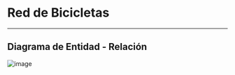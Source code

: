 # Red de Bicicletas
___
## Diagrama de Entidad - Relación
![image](https://user-images.githubusercontent.com/35272732/233900652-012b5ace-5413-48b3-9bc8-3f170a98d3db.png)
